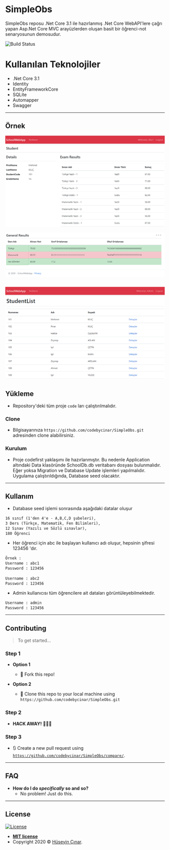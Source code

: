# SimpleObs
SimpleObs reposu .Net Core 3.1 ile hazırlanmış  .Net Core WebAPI'lere çağrı yapan Asp.Net Core MVC arayüzlerden oluşan basit bir öğrenci-not senaryosunun demosudur.

![Build Status](http://img.shields.io/travis/badges/badgerbadgerbadger.svg?style=flat-square)

# Kullanılan Teknolojiler

- .Net Core 3.1
- Identity
- EntityFrameworkCore
- SQLite
- Automapper
- Swagger
---

## Örnek

![Öğrenci Sınavlar](https://github.com/codebycinar/SimpleObs/blob/master/img/Notes1.PNG)

![Öğrenci Ders Sonuç](https://github.com/codebycinar/SimpleObs/blob/master/img/Notes2.PNG)

![Admin Tüm Öğrenciler](https://github.com/codebycinar/SimpleObs/blob/master/img/Notes3.PNG)
---

## Yükleme

- Repository'deki tüm proje `code` ları çalıştırılmalıdır.

### Clone

- Bilgisayarınıza `https://github.com/codebycinar/SimpleObs.git` adresinden clone alabilirsiniz.

### Kurulum

- Proje codefirst yaklaşımı ile hazırlanmıştır. Bu nedenle Application altındaki Data klasöründe SchoolDb.db veritabanı dosyası bulunmalıdır. Eğer yoksa Migration ve Database Update işlemleri yapılmalıdır. Uygulama çalıştırıldığında, Database seed olacaktır.

---

## Kullanım
- Database seed işlemi sonrasında aşağıdaki datalar oluşur
```
16 sınıf (1'den 4'e - A,B,C,D şubeleri), 
3 Ders (Türkçe, Matematik, Fen Bilimleri),
12 Sınav (Yazılı ve Sözlü sınavlar),
180 Öğrenci
```

- Her öğrenci için abc ile başlayan kullanıcı adı oluşur, hepsinin şifresi 123456 'dır.
```
Örnek :
Username : abc1
Password : 123456

Username : abc2
Password : 123456
```
- Admin kullanıcısı tüm öğrencilere ait dataları görüntüleyebilmektedir.
```
Username : admin
Password : 123456
```
---

## Contributing

> To get started...

### Step 1

- **Option 1**
    - 🍴 Fork this repo!

- **Option 2**
    - 👯 Clone this repo to your local machine using `https://github.com/codebycinar/SimpleObs.git`

### Step 2

- **HACK AWAY!** 🔨🔨🔨

### Step 3

- 🔃 Create a new pull request using <a href="https://github.com/codebycinar/SimpleObs/compare/" target="_blank">`https://github.com/codebycinar/SimpleObs/compare/`</a>.

---

## FAQ

- **How do I do *specifically* so and so?**
    - No problem! Just do this.

---

## License

[![License](http://img.shields.io/:license-mit-blue.svg?style=flat-square)](http://badges.mit-license.org)

- **[MIT license](http://opensource.org/licenses/mit-license.php)**
- Copyright 2020 © <a href="https://github.com/codebycinar/" target="_blank">Hüseyin Çınar</a>.
